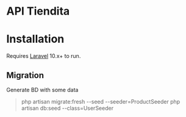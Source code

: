 # API Tiendita

# Installation

Requires [Laravel](https://www.python.org/downloads/) 10.x+ to run.

## Migration
Generate BD with some data
>php artisan migrate:fresh --seed --seeder=ProductSeeder
>php artisan  db:seed --class=UserSeeder

